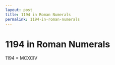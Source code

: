 ```yaml
---
layout: post
title: 1194 in Roman Numerals
permalink: 1194-in-roman-numerals
---
```


# 1194 in Roman Numerals

1194 = MCXCIV
